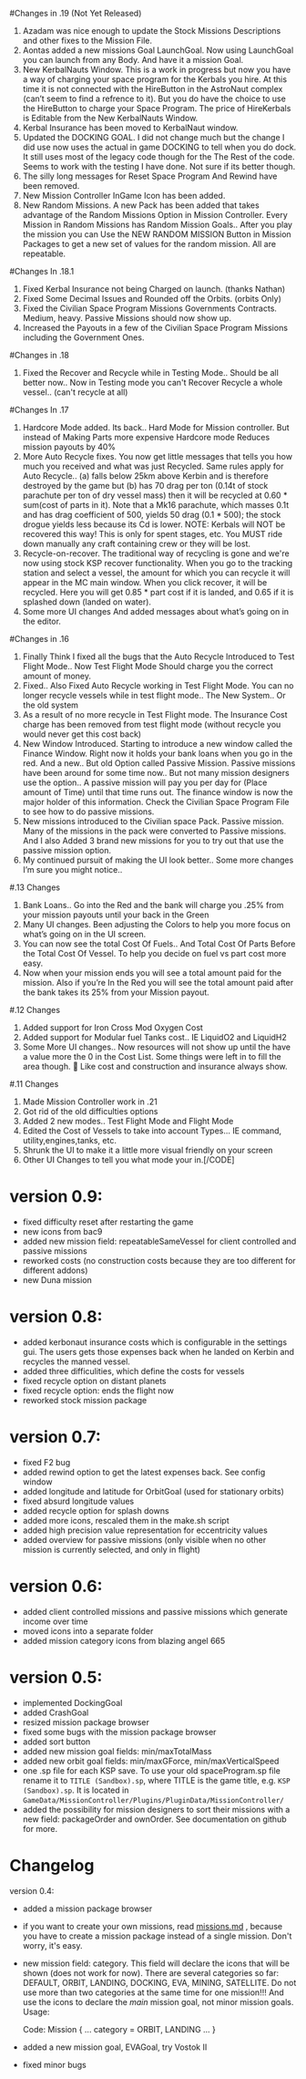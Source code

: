 #Changes in .19 (Not Yet Released)
1.	Azadam was nice enough to update the Stock Missions Descriptions and other fixes to the Mission File.
2.	Aontas added a new missions Goal LaunchGoal. Now using LaunchGoal you can launch from any Body. And have it a mission Goal.
3.	New KerbalNauts Window. This is a work in progress but now you have a way of charging your space program for the Kerbals you hire.  At this time it is not connected with the HireButton in the AstroNaut complex (can’t seem to find a refrence to it). But you do have the choice to use the HireButton to charge your Space Program.  The price of HireKerbals is Editable from the New KerbalNauts Window.
4.	Kerbal Insurance has been moved to KerbalNaut window.
5.	Updated the DOCKING GOAL.  I did not change much but the change I did use now uses the actual in game DOCKING to tell when you do dock.  It still uses most of the legacy code though for the The Rest of the code.  Seems to work with the testing I have done.  Not sure if its better though.
6.	The silly long messages for Reset Space Program And Rewind have been removed.
7.	New Mission Controller InGame Icon has been added.
8.	New Random Missions.  A new Pack has been added that takes advantage of the Random Missions Option in Mission Controller.  Every Mission in Random Missions has Random Mission Goals.. After you play the mission you can Use the NEW RANDOM MISSION Button in Mission Packages to get a new set of values for the random mission.  All are repeatable.


#Changes In .18.1
1. Fixed Kerbal Insurance not being Charged on launch. (thanks Nathan)
2. Fixed Some Decimal Issues and Rounded off the Orbits. (orbits Only)
3. Fixed the Civilian Space Program Missions Governments Contracts. Medium, heavy.  Passive Missions should now show up.
4. Increased the Payouts in a few of the Civilian Space Program Missions including the Government Ones.

#Changes in .18
1. Fixed the Recover and Recycle while in Testing Mode.. Should be all better now.. Now in Testing mode you can't Recover Recycle a whole vessel.. (can't recycle at all)


#Changes In .17

1. Hardcore Mode added. Its back.. Hard Mode for Mission controller. But instead of Making Parts more expensive Hardcore mode Reduces mission payouts by 40%
2. More Auto Recycle fixes.  You now get little messages that tells you how much you received and what was just Recycled. Same rules apply for Auto Recycle.. 
(a) falls below 25km above Kerbin and is therefore destroyed by the game but
(b) has 70 drag per ton (0.14t of stock parachute per ton of dry vessel mass)
then it will be recycled at 0.60 * sum(cost of parts in it). Note that a Mk16 parachute, which masses 0.1t and has drag coefficient of 500, yields 50 drag (0.1 * 500); the stock drogue yields less because its Cd is lower.
NOTE: Kerbals will NOT be recovered this way! This is only for spent stages, etc. You MUST ride down manually any craft containing crew or they will be lost.
3. Recycle-on-recover. The traditional way of recycling is gone and we're now using stock KSP recover functionality. When you go to the tracking station and select a vessel, the amount for which you can recycle it will appear in the MC main window. When you click recover, it will be recycled. Here you will get 0.85 * part cost if it is landed, and 0.65 if it is splashed down (landed on water).
4. Some more UI changes And added messages about what’s going on in the editor.


#Changes in .16
1. Finally Think I fixed all the bugs that the Auto Recycle Introduced to Test Flight Mode.. Now Test Flight Mode Should charge you the correct amount of money.
2. Fixed.. Also Fixed Auto Recycle working in Test Flight Mode.  You can no longer recycle vessels while in test flight mode.. The New System.. Or the old system
3. As a result of no more recycle in Test Flight mode. The Insurance Cost charge has been removed from test flight mode (without recycle you would never get this cost back)
4. New Window Introduced.  Starting to introduce a new window called the Finance Window.  Right now it holds your bank loans when you go in the red.  And a new.. But old Option called Passive Mission. Passive missions have been around for some time now.. But not many mission designers use the option.. A passive mission will pay you per day for (Place amount of Time) until that time runs out.  The finance window is now the major holder of this information.  Check the Civilian Space Program File to see how to do passive missions.
5. New missions introduced to the Civilian space Pack. Passive mission.  Many of the missions in the pack were converted to Passive missions. And I also Added 3 brand new missions for you to try out that use the passive mission option.
6. My continued pursuit of making the UI look better.. Some more changes I’m sure you might notice.. 


#.13 Changes
1.    Bank Loans.. Go into the Red and the bank will charge you .25% from your mission payouts until your back in the Green
2.	Many UI changes.  Been adjusting the Colors to help you more focus on what’s going on in the UI screen.
3.	You can now see the total Cost Of Fuels.. And Total Cost Of Parts Before the Total Cost Of Vessel.  To help you decide on fuel vs part cost more easy.
4.	Now when your mission ends you will see a total amount paid for the mission.  Also if you’re In the Red you will see the total amount paid after the bank takes its 25% from your Mission payout.

#.12 Changes
1.	Added support for Iron Cross Mod Oxygen Cost
2.	Added support for Modular fuel Tanks cost.. IE LiquidO2 and LiquidH2
3.	Some More UI changes.. Now resources will not show up until the have a value more the 0 in the Cost List.  Some things were left in to fill the area though.  Like cost and construction and insurance always show.

#.11 Changes 

1. Made Mission Controller work in .21
2. Got rid of the old difficulties options
3. Added 2 new modes.. Test Flight Mode and Flight Mode
4. Edited the Cost of Vessels to take into account Types... IE command, utility,engines,tanks, etc. 
5. Shrunk the UI to make it a little more visual friendly on your screen 
6. Other UI Changes to tell you what mode your in.[/CODE]


# version 0.9:

* fixed difficulty reset after restarting the game
* new icons from bac9
* added new mission field: repeatableSameVessel for client controlled and passive missions
* reworked costs (no construction costs because they are too different for different addons)
* new Duna mission

# version 0.8:

* added kerbonaut insurance costs which is configurable in the settings gui. The users gets those expenses back when he landed on Kerbin and recycles the manned vessel.
* added three difficulities, which define the costs for vessels
* fixed recycle option on distant planets
* fixed recycle option: ends the flight now
* reworked stock mission package


# version 0.7:

* fixed F2 bug
* added rewind option to get the latest expenses back. See config window
* added longitude and latitude for OrbitGoal (used for stationary orbits)
* fixed absurd longitude values
* added recycle option for splash downs
* added more icons, rescaled them in the make.sh script
* added high precision value representation for eccentricity values
* added overview for passive missions (only visible when no other mission is currently selected, and only
    in flight)

# version 0.6:

* added client controlled missions and passive missions which generate
    income over time
* moved icons into a separate folder
* added mission category icons from blazing angel 665

# version 0.5:

* implemented DockingGoal
* added CrashGoal
* resized mission package browser
* fixed some bugs with the mission package browser
* added sort button
* added new mission goal fields: min/maxTotalMass
* added new orbit goal fields: min/maxGForce, min/maxVerticalSpeed
* one .sp file for each KSP save. To use your old spaceProgram.sp file rename
    it to `TITLE (Sandbox).sp`, where TITLE is the game title, e.g. `KSP (Sandbox).sp`. It is located in
    `GameData/MissionController/Plugins/PluginData/MissionController/`
* added the possibility for mission designers to sort their missions with a new field: packageOrder and ownOrder.
    See documentation on github for more.

# Changelog

version 0.4:

* added a mission package browser
* if you want to create your own missions, read [missions.md](missions.md) , because you have
    to create a mission package instead of a single mission. Don't worry, it's easy.

* new mission field: category. This field will declare the icons that will be shown (does not work for now).
    There are several categories so far: DEFAULT, ORBIT, LANDING, DOCKING, EVA, MINING, SATELLITE. Do not
    use more than two categories at the same time for one mission!!! And use the icons to declare the
    *main* mission goal, not minor mission goals. Usage:

    Code:
    Mission
    {
            ...
            category = ORBIT, LANDING
            ...
    }

* added a new mission goal, EVAGoal, try Vostok II
* fixed minor bugs
